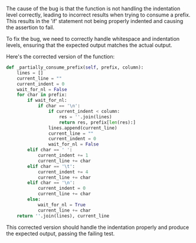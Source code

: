 The cause of the bug is that the function is not handling the indentation level correctly, leading to incorrect results when trying to consume a prefix. This results in the 'if' statement not being properly indented and causing the assertion to fail.

To fix the bug, we need to correctly handle whitespace and indentation levels, ensuring that the expected output matches the actual output.

Here's the corrected version of the function:

```python
def _partially_consume_prefix(self, prefix, column):
    lines = []
    current_line = ""
    current_indent = 0
    wait_for_nl = False
    for char in prefix:
        if wait_for_nl:
            if char == '\n':
                if current_indent < column:
                    res = ''.join(lines)
                    return res, prefix[len(res):]
                lines.append(current_line)
                current_line = ""
                current_indent = 0
                wait_for_nl = False
        elif char == ' ':
            current_indent += 1
            current_line += char
        elif char == '\t':
            current_indent += 4
            current_line += char
        elif char == '\n':
            current_indent = 0
            current_line += char
        else:
            wait_for_nl = True
            current_line += char
    return ''.join(lines), current_line
```

This corrected version should handle the indentation properly and produce the expected output, passing the failing test.